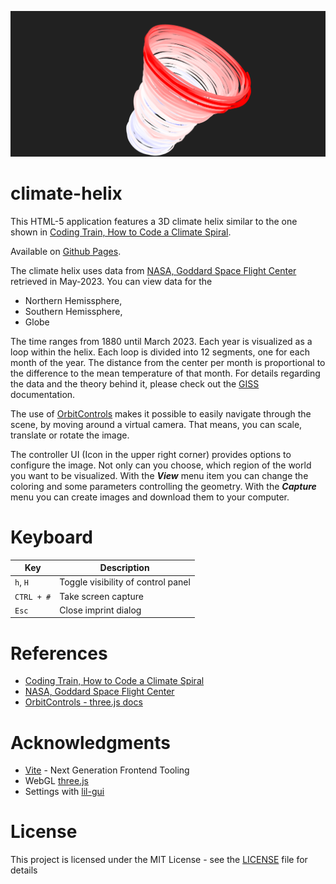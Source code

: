 ![Climate-helix](./src/images/climate-helix.png)
# climate-helix
This HTML-5 application features a 3D climate helix similar to the one shown in [Coding Train, How to Code a Climate Spiral](https://youtu.be/rVBTxnRyOuE?t=2384).

Available on [Github Pages](https://mkuehne-git.github.io/climate-helix/).

The climate helix uses data from [NASA, Goddard Space Flight Center](https://data.giss.nasa.gov/gistemp/) retrieved in May-2023. You can view data for the

* Northern Hemissphere,
* Southern Hemissphere,
* Globe

The time ranges from 1880 until March 2023. Each year is visualized as a loop within the helix. Each loop is divided into 12 segments, one for each month of the year. The distance from the center per month is proportional to the difference to the mean temperature of that month. For details regarding the data and the theory behind it, please check out the [GISS](https://data.giss.nasa.gov/gistemp/) documentation.

The use of [OrbitControls](https://threejs.org/docs/#examples/en/controls/OrbitControls) makes it possible to easily navigate through the scene, by moving around a virtual camera. That means, you can scale, translate or rotate the image.

The controller UI (Icon in the upper right corner) provides options to configure the image. Not only can you choose, which region of the world you want to be visualized. With the ***View*** menu item you can change the coloring and some parameters controlling the geometry. With the ***Capture*** menu you can create images and download them to your computer.


# Keyboard

|Key|Description|
|---|---|
|```h```, ```H```|Toggle visibility of control panel|
|```CTRL + #```|Take screen capture|
|```Esc```|Close imprint dialog|

# References

* [Coding Train, How to Code a Climate Spiral](https://youtu.be/rVBTxnRyOuE)
* [NASA, Goddard Space Flight Center](https://data.giss.nasa.gov/gistemp/)
* [OrbitControls - three.js docs](https://threejs.org/docs/#examples/en/controls/OrbitControls)

# Acknowledgments

* [Vite](https://github.com/vitejs/vite) - Next Generation Frontend Tooling
* WebGL [three.js](https://threejs.org/)
* Settings with [lil-gui](https://github.com/georgealways/lil-gui)

# License

This project is licensed under the MIT License - see the [LICENSE](https://github.com/mkuehne-git/climate-helix/blob/main/LICENSE) file for details

